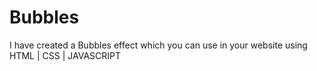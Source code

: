 # Bubbles
I have created a Bubbles effect which you can use in your website using HTML | CSS | JAVASCRIPT
